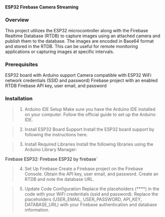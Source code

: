 #### ESP32 Firebase Camera Streaming

### Overview

This project utilizes the ESP32 microcontroller along with the Firebase Realtime Database (RTDB) to capture images using an attached camera and publish them to the database. The images are encoded in Base64 format and stored in the RTDB. This can be useful for remote monitoring applications or capturing images at specific intervals.

### Prerequisites

ESP32 board with Arduino support
Camera compatible with ESP32
WiFi network credentials (SSID and password)
Firebase project with an enabled RTDB
Firebase API key, user email, and password

### Installation

> 1. Arduino IDE Setup
Make sure you have the Arduino IDE installed on your computer. Follow the official guide to set up the Arduino IDE.

> 2. Install ESP32 Board Support
Install the ESP32 board support by following the instructions here.

> 3. Install Required Libraries
Install the following libraries using the Arduino Library Manager:

Firebase ESP32: Firebase ESP32 by firebase`

> 4. Set Up Firebase
Create a Firebase project on the Firebase Console.
Obtain the API key, user email, and password.
Create an RTDB and note the database URL.

> 5. Update Code Configuration
Replace the placeholders (****) in the code with your WiFi credentials (ssid and password).
Replace the placeholders (USER_EMAIL, USER_PASSWORD, API_KEY, DATABASE_URL) with your Firebase authentication and database information.
